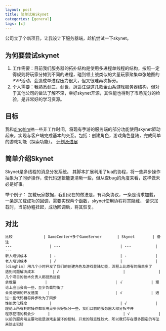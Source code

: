 ```yaml
---
layout: post
title: 简单试用Skynet
categories: [general]
tags: [c]
---
```


公司立了个新项目，让我设计下服务器端，趁机尝试一下skynet。

## 为何要尝试skynet ##
1. 工作需要：目前我们服务器的拓扑结构是使用多进程单线程的结构，按照一定得规则将玩家分摊到不同的进程，碰到领土战类似的大量玩家聚集单张地图的PVP活动，会造成单进程压力很大，但又很难再次拆分。
1. 个人需要：我熟悉剑三、剑世、逍遥江湖这几款金山系游戏服务器结构，但对于其他公司的做法了解不深，幸好skynet开源，其性能也得到了市场充分的检验，是非常好的学习资源。

## 目标 ##
我和[dinghim]抽一些非工作时间，将现有手游的服务端的部分功能使用skynet驱动起来，实现与客户端完成基本的交互。包括：创建角色，游戏角色登陆，完成简单的游戏功能（探索功能）。
[计划及进展](https://github.com/dpull/skynet_demo/issues)

## 简单介绍Skynet ##
Skynet是多线程的消息分发系统。
其脚本扩展利用了lua的协程，将一些异步操作抽象为了同步操作，使代码逻辑能更清晰一些，但从查bug的角度来看，这样做未必是好事。

举个例子：
加载玩家数据，我们现在的做法是，有两条协议，一条是请求加载，一条是加载成功的回调，需要实现两个函数，skynet使用协程将其隐藏， 请求加载时，当前协程挂起，成功回调后，将其恢复。


## 对比 ##

    
    比较 				| GameCenter+多个GameServer 		| Skynet 		| 备注
    ---  				| --- 							| ---           | ---
    新人培训成本 			| -				                | -             | 
    老人培训成本 			| √				                |               | [dinghim] 用几个小时开发了我们的创建角色及游戏登陆功能，流程上比原有的简单多了
    遇到问题解决成本    	| √				                |               | 几个项目的技术负责人都挺熟这套
    承载量    	        | 				                | √             | 理论上应当会高一些，至少负载均衡了
    业务逻辑的开发速度    | 				                | √             | 通过一些代码糖将异步改为了同步
    性能优化程度          | 				                | √             | 理论上所有耗时操作都采用异步会好拆分一些，我们以前的服务器大部分拆不开 
    程序犯错的机会少      | 				                | √             | 以前的服务端主要功能是游戏主循环的控制，开发的随意性较大，所以我们存在很多固定的写法来防止犯错 


[acai]: http://github.com/dpull
[dinghim]: https://github.com/dinghim